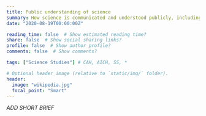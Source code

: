 ```yaml
---
title: Public understanding of science
summary: How science is communicated and understood publicly, including via online media, social media and Wikipedia?
date: "2020-08-19T00:00:00Z"

reading_time: false  # Show estimated reading time?
share: false  # Show social sharing links?
profile: false  # Show author profile?
comments: false  # Show comments?

tags: ["Science Studies"] # CAH, AICH, SS, *

# Optional header image (relative to `static/img/` folder).
header:
  image: "wikipedia.jpg"
  focal_point: "Smart"
---
```


*ADD SHORT BRIEF*